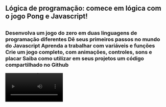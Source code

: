 ## Lógica de programação: comece em lógica com o jogo Pong e Javascript!
##
<div>
<H3>Desenvolva um jogo do zero em duas linguagens de programação diferentes
Dê seus primeiros passos no mundo do Javascript
Aprenda a trabalhar com variáveis e funções
Crie um jogo completo, com animações, controles, sons e placar
Saiba como utilizar em seus projetos um código compartilhado no Github</H3>
<video src='[your URL here](https://youtu.be/zh0Db03rNGs)' width=180/>

</div>